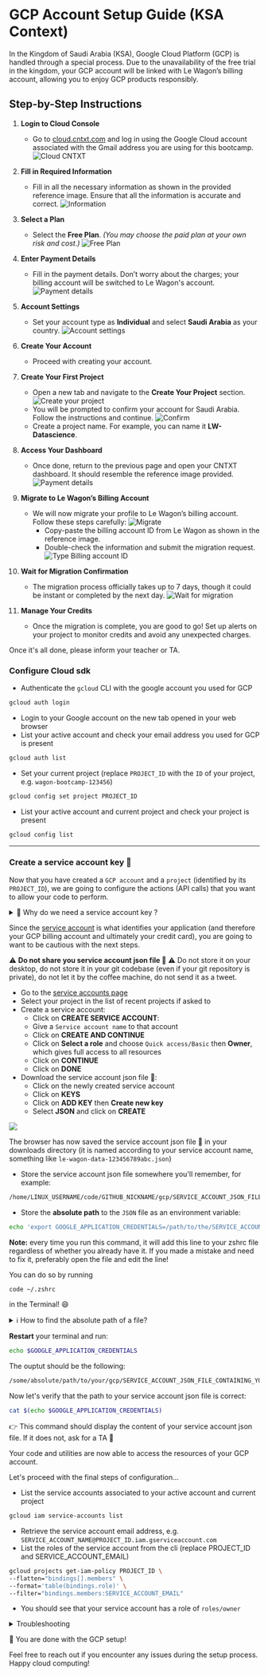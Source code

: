 # GCP Account Setup Guide (KSA Context)

In the Kingdom of Saudi Arabia (KSA), Google Cloud Platform (GCP) is handled through a special process. Due to the unavailability of the free trial in the kingdom, your GCP account will be linked with Le Wagon’s billing account, allowing you to enjoy GCP products responsibly.

## Step-by-Step Instructions

1. **Login to Cloud Console**
   - Go to [cloud.cntxt.com](https://cloud.cntxt.com) and log in using the Google Cloud account associated with the Gmail address you are using for this bootcamp.
   ![Cloud CNTXT](images/1.png)


2. **Fill in Required Information**
   - Fill in all the necessary information as shown in the provided reference image. Ensure that all the information is accurate and correct.
   ![Information](images/3.png)


3. **Select a Plan**
   - Select the **Free Plan**. *(You may choose the paid plan at your own risk and cost.)*
   ![Free Plan](images/5.png)

4. **Enter Payment Details**
   - Fill in the payment details. Don’t worry about the charges; your billing account will be switched to Le Wagon's account.
   ![Payment details](images/6.png)

5. **Account Settings**
   - Set your account type as **Individual** and select **Saudi Arabia** as your country.
   ![Account settings](images/7.png)


6. **Create Your Account**
   - Proceed with creating your account.

7. **Create Your First Project**
   - Open a new tab and navigate to the **Create Your Project** section.
   ![Create your project](images/9.png)
   - You will be prompted to confirm your account for Saudi Arabia. Follow the instructions and continue.
   ![Confirm](images/10.png)
   - Create a project name. For example, you can name it **LW-Datascience**.



8. **Access Your Dashboard**
   - Once done, return to the previous page and open your CNTXT dashboard. It should resemble the reference image provided.
   ![Payment details](images/dashboard.png)


9. **Migrate to Le Wagon’s Billing Account**
   - We will now migrate your profile to Le Wagon’s billing account. Follow these steps carefully:
   ![Migrate](images/11.png)
     - Copy-paste the billing account ID from Le Wagon as shown in the reference image.
     - Double-check the information and submit the migration request.
    ![Type Billing account ID](images/13.png)



10. **Wait for Migration Confirmation**
    - The migration process officially takes up to 7 days, though it could be instant or completed by the next day.
    ![Wait for migration](images/13.png)

11. **Manage Your Credits**
    - Once the migration is complete, you are good to go! Set up alerts on your project to monitor credits and avoid any unexpected charges.

Once it's all done, please inform your teacher or TA.

### Configure Cloud sdk

- Authenticate the `gcloud` CLI with the google account you used for GCP

```bash
gcloud auth login
```

- Login to your Google account on the new tab opened in your web browser
- List your active account and check your email address you used for GCP is present
```bash
gcloud auth list
```
- Set your current project (replace `PROJECT_ID` with the `ID` of your project, e.g. `wagon-bootcamp-123456`)
```bash
gcloud config set project PROJECT_ID
```
- List your active account and current project and check your project is present
```bash
gcloud config list
```

---
### Create a service account key 🔑

Now that you have created a `GCP account` and a `project` (identified by its `PROJECT_ID`), we are going to configure the actions (API calls) that you want to allow your code to perform.

<details>
  <summary>🤔 Why do we need a service account key ?</summary>


  You have created a `GCP account` linked to your credit card. Your account will be billed according to your usage of the resources of the **Google Cloud Platform**. The billing will occur if you consume anything once the free trial is over, or if you exceed the amount of spending allowed during the free trial.

  In your `GCP account`, you have created a single `GCP project`, identified by its `PROJECT_ID`. The `GCP projects` allow you to organize and monitor more precisely how you consume the **GCP** resources. For the purpose of the bootcamp, we are only going to create a single project.

  Now, we need a way to tell which resources within a `GCP project` our code will be allowed to consume. Our code consumes GCP resources through API calls.

  Since API calls are not free, it is important to define with caution how our code will be allowed to use them. During the bootcamp this will not be an issue and we are going to allow our code to use all the API of **GCP** without any restrictions.

  In the same way that there may be several projects associated with a GCP account, a project may be composed of several services (any bundle of code, whatever its form factor, that requires the usage of GCP API calls in order to fulfill its purpose).

  GCP requires that the services of the projects using API calls are registered on the platform and their credentials configured through the access granted to a `service account`.

  For the moment we will only need to use a single service and will create the corresponding `service account`.
</details>

Since the [service account](https://cloud.google.com/iam/docs/service-accounts) is what identifies your application (and therefore your GCP billing account and ultimately your credit card), you are going to want to be cautious with the next steps.

⚠️ **Do not share you service account json file 🔑** ⚠️ Do not store it on your desktop, do not store it in your git codebase (even if your git repository is private), do not let it by the coffee machine, do not send it as a tweet.

- Go to the [service accounts page](https://console.cloud.google.com/apis/credentials/serviceaccountkey)
- Select your project in the list of recent projects if asked to
- Create a service account:
  - Click on **CREATE SERVICE ACCOUNT**:
  - Give a `Service account name` to that account
  - Click on **CREATE AND CONTINUE**
  - Click on **Select a role** and choose `Quick access/Basic` then **Owner**, which gives full access to all resources
  - Click on **CONTINUE**
  - Click on **DONE**
- Download the service account json file 🔑:
  - Click on the newly created service account
  - Click on **KEYS**
  - Click on **ADD KEY** then **Create new key**
  - Select **JSON** and click on **CREATE**

![](images/gcp_create_key.png)

The browser has now saved the service account json file 🔑 in your downloads directory (it is named according to your service account name, something like `le-wagon-data-123456789abc.json`)


- Store the service account json file somewhere you'll remember, for example:

``` bash
/home/LINUX_USERNAME/code/GITHUB_NICKNAME/gcp/SERVICE_ACCOUNT_JSON_FILE_CONTAINING_YOUR_SECRET_KEY.json
```

- Store the **absolute path** to the `JSON` file as an environment variable:

``` bash
echo 'export GOOGLE_APPLICATION_CREDENTIALS=/path/to/the/SERVICE_ACCOUNT_JSON_FILE_CONTAINING_YOUR_SECRET_KEY.json' >> ~/.zshrc
```
**Note:** every time you run this command, it will add this line to your zshrc file regardless of whether you already have it. If you made a mistake and need to fix it, preferably open the file and edit the line!

You can do so by running

```bash
code ~/.zshrc
```

in the Terminal! 😄



<details>
  <summary>ℹ️ How to find the absolute path of a file?</summary>
  You can drag and drop the file in your terminal.
</details>

**Restart** your terminal and run:

``` bash
echo $GOOGLE_APPLICATION_CREDENTIALS
```

The ouptut should be the following:

```bash
/some/absolute/path/to/your/gcp/SERVICE_ACCOUNT_JSON_FILE_CONTAINING_YOUR_SECRET_KEY.json
```

Now let's verify that the path to your service account json file is correct:

``` bash
cat $(echo $GOOGLE_APPLICATION_CREDENTIALS)
```

👉 This command should display the content of your service account json file. If it does not, ask for a TA 🙏

Your code and utilities are now able to access the resources of your GCP account.

Let's proceed with the final steps of configuration...

- List the service accounts associated to your active account and current project
```bash
gcloud iam service-accounts list
```
- Retrieve the service account email address, e.g. `SERVICE_ACCOUNT_NAME@PROJECT_ID.iam.gserviceaccount.com`
- List the roles of the service account from the cli (replace PROJECT_ID and SERVICE_ACCOUNT_EMAIL)
```bash
gcloud projects get-iam-policy PROJECT_ID \
--flatten="bindings[].members" \
--format='table(bindings.role)' \
--filter="bindings.members:SERVICE_ACCOUNT_EMAIL"
```
- You should see that your service account has a role of `roles/owner`

<details>
  <summary>Troubleshooting</summary>

- `AccessDeniedException: 403 The project to be billed is associated with an absent billing account.`
  - Make sure that billing is enabled for your Google Cloud Platform project https://cloud.google.com/billing/docs/how-to/modify-project
</details>

🏁 You are done with the GCP setup!

Feel free to reach out if you encounter any issues during the setup process. Happy cloud computing!
